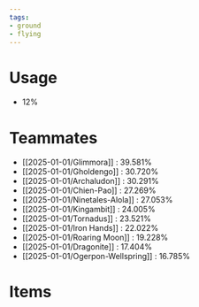 ```yaml
---
tags:
- ground
- flying
---
```

# Usage
- 12%
# Teammates
- [[2025-01-01/Glimmora]] : 39.581%
- [[2025-01-01/Gholdengo]] : 30.720%
- [[2025-01-01/Archaludon]] : 30.291%
- [[2025-01-01/Chien-Pao]] : 27.269%
- [[2025-01-01/Ninetales-Alola]] : 27.053%
- [[2025-01-01/Kingambit]] : 24.005%
- [[2025-01-01/Tornadus]] : 23.521%
- [[2025-01-01/Iron Hands]] : 22.022%
- [[2025-01-01/Roaring Moon]] : 19.228%
- [[2025-01-01/Dragonite]] : 17.404%
- [[2025-01-01/Ogerpon-Wellspring]] : 16.785%
# Items